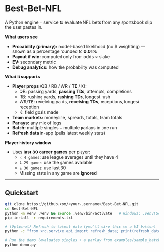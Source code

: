 # Best-Bet-NFL

A Python engine + service to evaluate NFL bets from any sportsbook slip the user pastes in.

**What users see**
- **Probability (primary):** model-based likelihood (no $ weighting) — shown as a percentage rounded to **0.01%**
- **Payout if win:** computed only from odds × stake
- **EV:** secondary metric
- **Debug analytics:** how the probability was computed

**What it supports**
- **Player props** (QB / RB / WR / **TE** / K):
  - QB: passing yards, **passing TDs**, attempts, completions
  - RB: rushing yards, **rushing TDs**, longest rush
  - WR/TE: receiving yards, **receiving TDs**, receptions, longest reception
  - K: field goals made
- **Team markets:** moneyline, spreads, totals, team totals
- **Parlays:** any mix of legs
- **Batch:** multiple singles + multiple parlays in one run
- **Refresh data** in-app (pulls latest weekly stats)

**Player history window**
- Uses **last 30 career games** per player:
  - `< 4 games`: use league averages until they have 4
  - `4–29 games`: use the games available
  - `≥ 30 games`: use last 30
  - Missing stats in any game are **ignored**

---

## Quickstart

```bash
git clone https://github.com/<your-username>/Best-Bet-NFL.git
cd Best-Bet-NFL
python -m venv .venv && source .venv/bin/activate   # Windows: .venv\Scripts\activate
pip install -r requirements.txt

# (Optional) Refresh to latest data (you’ll wire this to a UI button)
python -c "from src.service.api import refresh_data; print(refresh_data())"

# Run the demo (evaluates singles + a parlay from examples/sample_batch.json)
python demo.py


